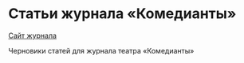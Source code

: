 Статьи журнала «Комедианты»
===========================

[Сайт журнала](http://journal.komedianty.com)

Черновики статей для журнала театра «Комедианты»
